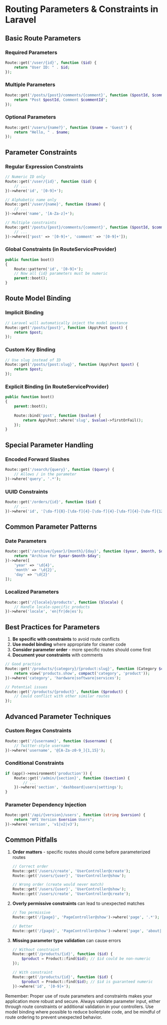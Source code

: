 # Routing Parameters & Constraints in Laravel

## Basic Route Parameters

### Required Parameters
```php
Route::get('/user/{id}', function ($id) {
    return "User ID: " . $id;
});
```

### Multiple Parameters
```php
Route::get('/posts/{post}/comments/{comment}', function ($postId, $commentId) {
    return "Post $postId, Comment $commentId";
});
```

### Optional Parameters
```php
Route::get('/users/{name?}', function ($name = 'Guest') {
    return "Hello, " . $name;
});
```

## Parameter Constraints

### Regular Expression Constraints
```php
// Numeric ID only
Route::get('/user/{id}', function ($id) {
    // ...
})->where('id', '[0-9]+');

// Alphabetic name only
Route::get('/user/{name}', function ($name) {
    // ...
})->where('name', '[A-Za-z]+');

// Multiple constraints
Route::get('/posts/{post}/comments/{comment}', function ($postId, $commentId) {
    // ...
})->where(['post' => '[0-9]+', 'comment' => '[0-9]+']);
```

### Global Constraints (in RouteServiceProvider)
```php
public function boot()
{
    Route::pattern('id', '[0-9]+');
    // Now all {id} parameters must be numeric
    parent::boot();
}
```

## Route Model Binding

### Implicit Binding
```php
// Laravel will automatically inject the model instance
Route::get('/posts/{post}', function (App\Post $post) {
    return $post;
});
```

### Custom Key Binding
```php
// Use slug instead of ID
Route::get('/posts/{post:slug}', function (App\Post $post) {
    return $post;
});
```

### Explicit Binding (in RouteServiceProvider)
```php
public function boot()
{
    parent::boot();
    
    Route::bind('post', function ($value) {
        return App\Post::where('slug', $value)->firstOrFail();
    });
}
```

## Special Parameter Handling

### Encoded Forward Slashes
```php
Route::get('/search/{query}', function ($query) {
    // Allows / in the parameter
})->where('query', '.*');
```

### UUID Constraints
```php
Route::get('/orders/{id}', function ($id) {
    // ...
})->where('id', '[\da-f]{8}-[\da-f]{4}-[\da-f]{4}-[\da-f]{4}-[\da-f]{12}');
```

## Common Parameter Patterns

### Date Parameters
```php
Route::get('/archive/{year}/{month}/{day}', function ($year, $month, $day) {
    return "Archive for $year-$month-$day";
})->where([
    'year' => '\d{4}',
    'month' => '\d{2}',
    'day' => '\d{2}'
]);
```

### Localized Parameters
```php
Route::get('/{locale}/products', function ($locale) {
    // Handle locale-specific products
})->where('locale', 'en|fr|de|es');
```

## Best Practices for Parameters

1. **Be specific with constraints** to avoid route conflicts
2. **Use model binding** where appropriate for cleaner code
3. **Consider parameter order** - more specific routes should come first
4. **Document your constraints** with comments

```php
// Good practice
Route::get('/products/{category}/{product:slug}', function (Category $category, Product $product) {
    return view('products.show', compact('category', 'product'));
})->where('category', 'hardware|software|services');

// Potential issues
Route::get('/products/{product}', function ($product) {
    // Could conflict with other similar routes
});
```

## Advanced Parameter Techniques

### Custom Regex Constraints
```php
Route::get('/{username}', function ($username) {
    // Twitter-style username
})->where('username', '@[A-Za-z0-9_]{1,15}');
```

### Conditional Constraints
```php
if (app()->environment('production')) {
    Route::get('/admin/{section}', function ($section) {
        // ...
    })->where('section', 'dashboard|users|settings');
}
```

### Parameter Dependency Injection
```php
Route::get('/api/{version}/users', function (string $version) {
    return "API Version $version Users";
})->where('version', 'v1|v2|v3');
```

## Common Pitfalls

1. **Order matters** - specific routes should come before parameterized routes
   ```php
   // Correct order
   Route::get('/users/create', 'UserController@create');
   Route::get('/users/{user}', 'UserController@show');
   
   // Wrong order (create would never match)
   Route::get('/users/{user}', 'UserController@show');
   Route::get('/users/create', 'UserController@create');
   ```

2. **Overly permissive constraints** can lead to unexpected matches
   ```php
   // Too permissive
   Route::get('/{page}', 'PageController@show')->where('page', '.*');
   
   // Better
   Route::get('/{page}', 'PageController@show')->where('page', 'about|contact|privacy');
   ```

3. **Missing parameter type validation** can cause errors
   ```php
   // Without constraint
   Route::get('/products/{id}', function ($id) {
       $product = Product::find($id); // $id could be non-numeric
   });
   
   // With constraint
   Route::get('/products/{id}', function ($id) {
       $product = Product::find($id); // $id is guaranteed numeric
   })->where('id', '[0-9]+');
   ```

Remember: Proper use of route parameters and constraints makes your application more robust and secure. Always validate parameter input, either through route constraints or additional validation in your controllers. Use model binding where possible to reduce boilerplate code, and be mindful of route ordering to prevent unexpected behavior.

